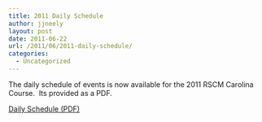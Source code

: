 ```yaml
---
title: 2011 Daily Schedule
author: jjneely
layout: post
date: 2011-06-22
url: /2011/06/2011-daily-schedule/
categories:
  - Uncategorized
---
```

The daily schedule of events is now available for the 2011 RSCM Carolina Course.  Its provided as a PDF.

[Daily Schedule (PDF)][1]

[1]: /wp-content/uploads/2011/06/Daily_Schedule-2.pdf
